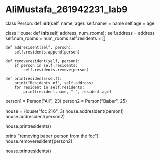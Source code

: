# AliMustafa_261942231_lab9
class Person:
    def __init__(self, name, age):
        self.name = name
        self.age = age

class House:
    def __init__(self, address, num_rooms):
        self.address = address
        self.num_rooms = num_rooms
        self.residents = []

    def addresident(self, person):
        self.residents.append(person)

    def removeresident(self, person):
        if person in self.residents:
            self.residents.remove(person)

    def printresidents(self):
        print("Residents of", self.address)
        for resident in self.residents:
            print(resident.name, "-", resident.age)

person1 = Person("Ali", 23)
person2 = Person("Baber", 25)

house = House("fcc 216", 3)
house.addresident(person1)
house.addresident(person2)

house.printresidents()

print( "removing baber person from the fcc")
house.removeresident(person2)

house.printresidents()
